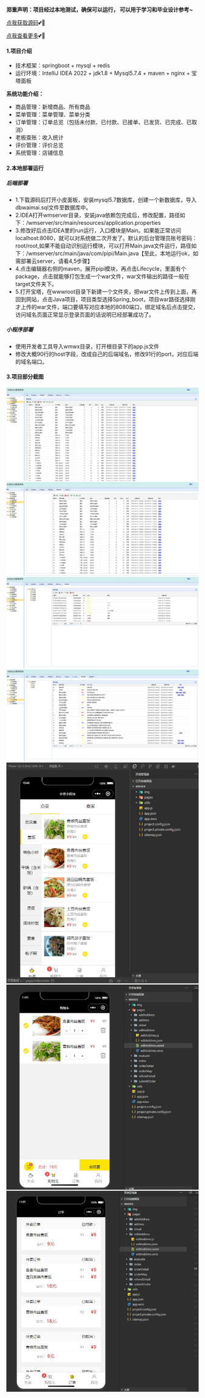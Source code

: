  **郑重声明：项目经过本地测试，确保可以运行， 可以用于学习和毕业设计参考~** 
 
 [点我获取源码]( https://x-x.fun/e/TW5153c2460Qq)💕🤞

 [点我查看更多](http://blog.cyrobot.top/blog)💕🤞

 
####  1.项目介绍

- 技术框架：springboot  + mysql + redis
- 运行环境：IntelliJ IDEA 2022 + jdk1.8 + Mysql5.7.4 + maven + nginx + 宝塔面板

**系统功能介绍：**

- 商品管理：新增商品、所有商品
- 菜单管理：菜单管理、菜单分类
- 订单管理：订单总览（包括未付款、已付款、已接单、已发货、已完成、已取消）
- 老板查账：收入统计
- 评价管理：评价总览
- 系统管理：店铺信息

#### 2.本地部署运行
##### 后端部署

- 1.下载源码后打开小皮面板，安装mysql5.7数据库，创建一个新数据库，导入dbwaimai.sql文件至数据库中。
- 2.IDEA打开wmserver目录，安装java依赖包完成后，修改配置，路径如下：/wmserver/src/main/resources/application.properties
- 3.修改好后点击IDEA里的run运行，入口模块是Main。如果能正常访问localhost:8080，就可以对系统做二次开发了。默认的后台管理员账号密码：root/root,如果不能自动识别运行模块，可以打开Main.java文件运行，路径如下：/wmserver/src/main/java/com/pipi/Main.java【至此，本地运行ok，如需部署云server，请看4,5步骤】
- 4.点击编辑器右侧的maven，展开pipi模块，再点击Lifecycle，里面有个package，点击就能够打包生成一个war文件，war文件输出的路径一般在target文件夹下。
- 5.打开宝塔，在wwwroot目录下新建一个文件夹，把war文件上传到上面，再回到网站，点击Java项目，项目类型选择Spring_boot，项目war路径选择刚才上传的war文件，端口要填写对应本地的8080端口，绑定域名后点击提交，访问域名页面正常显示登录页面的话说明已经部署成功了。

##### 小程序部署

- 使用开发者工具导入wmwx目录，打开根目录下的app.js文件
- 修改大概90行的host字段，改成自己的后端域名，修改91行的port，对应后端的域名端口。

#### 3.项目部分截图
![输入图片说明](1.png)![输入图片说明](2.png)![输入图片说明](3.png)![输入图片说明](4.png)![输入图片说明](5.png)![输入图片说明](6.png)![输入图片说明](7.png)


